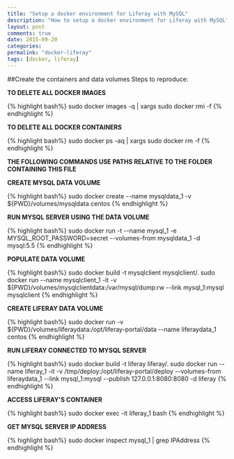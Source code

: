```yaml
---
title: "Setup a docker environment for Liferay with MySQL"
description: "How to setup a docker environment for Liferay with MySQL"
layout: post
comments: true
date: 2015-09-20
categories:
permalink: "docker-liferay"
tags: [docker, liferay]
---
```

##Create the containers and data volumes
Steps to reproduce: 

**TO DELETE ALL DOCKER IMAGES**

{% highlight bash%}
sudo docker images -q | xargs sudo docker rmi -f
{% endhighlight %}

**TO DELETE ALL DOCKER CONTAINERS**

{% highlight bash%}
sudo docker ps -aq | xargs sudo docker rm -f
{% endhighlight %}

**THE FOLLOWING COMMANDS USE PATHS RELATIVE TO THE FOLDER CONTAINING THIS FILE**

**CREATE MYSQL DATA VOLUME**

{% highlight bash%}
sudo docker create --name mysqldata_1 -v ${PWD}/volumes/mysqldata centos
{% endhighlight %}

**RUN MYSQL SERVER USING THE DATA VOLUME**

{% highlight bash%}
sudo docker run -t --name mysql_1 -e MYSQL_ROOT_PASSWORD=secret --volumes-from mysqldata_1 -d mysql:5.5
{% endhighlight %}

**POPULATE DATA VOLUME**

{% highlight bash%}
sudo docker build -t mysqlclient mysqlclient/.
sudo docker run --name mysqlclient_1 -it -v ${PWD}/volumes/mysqlclientdata:/var/mysql/dump:rw --link mysql_1:mysql mysqlclient
{% endhighlight %}

**CREATE LIFERAY DATA VOLUME**

{% highlight bash%}
sudo docker run -v ${PWD}/volumes/liferaydata:/opt/liferay-portal/data --name liferaydata_1 centos
{% endhighlight %}

**RUN LIFERAY CONNECTED TO MYSQL SERVER**

{% highlight bash%}
sudo docker build -t liferay liferay/.
sudo docker run --name liferay_1 -it -v /tmp/deploy:/opt/liferay-portal/deploy --volumes-from liferaydata_1 --link mysql_1:mysql --publish 127.0.0.1:8080:8080 -d liferay
{% endhighlight %}

**ACCESS LIFERAY'S CONTAINER**

{% highlight bash%}
sudo docker exec -it liferay_1 bash
{% endhighlight %}

**GET MYSQL SERVER IP ADDRESS**

{% highlight bash%}
sudo docker inspect mysql_1 | grep IPAddress
{% endhighlight %}